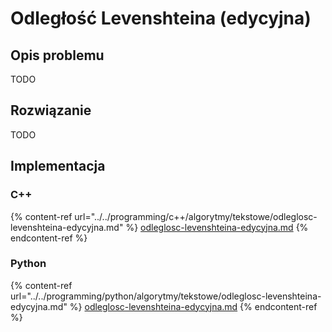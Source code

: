 # Odległość Levenshteina (edycyjna)

## Opis problemu

TODO

## Rozwiązanie

TODO

## Implementacja

### C++

{% content-ref url="../../programming/c++/algorytmy/tekstowe/odleglosc-levenshteina-edycyjna.md" %}
[odleglosc-levenshteina-edycyjna.md](../../programming/c++/algorytmy/tekstowe/odleglosc-levenshteina-edycyjna.md)
{% endcontent-ref %}

### Python

{% content-ref url="../../programming/python/algorytmy/tekstowe/odleglosc-levenshteina-edycyjna.md" %}
[odleglosc-levenshteina-edycyjna.md](../../programming/python/algorytmy/tekstowe/odleglosc-levenshteina-edycyjna.md)
{% endcontent-ref %}
